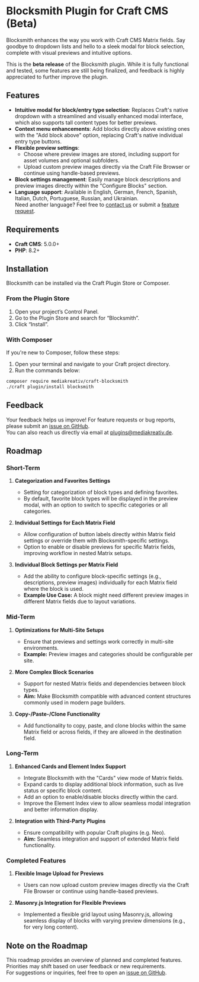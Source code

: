 # Blocksmith Plugin for Craft CMS (Beta)

Blocksmith enhances the way you work with Craft CMS Matrix fields. Say goodbye to dropdown lists and hello to a sleek modal for block selection, complete with visual previews and intuitive options.

This is the **beta release** of the Blocksmith plugin. While it is fully functional and tested, some features are still being finalized, and feedback is highly appreciated to further improve the plugin.

## Features

- **Intuitive modal for block/entry type selection**: Replaces Craft's native dropdown with a streamlined and visually enhanced modal interface, which also supports tall content types for better previews.
- **Context menu enhancements**: Add blocks directly above existing ones with the "Add block above" option, replacing Craft's native individual entry type buttons.
- **Flexible preview settings**: 
  - Choose where preview images are stored, including support for asset volumes and optional subfolders.
  - Upload custom preview images directly via the Craft File Browser or continue using handle-based previews.
- **Block settings management**: Easily manage block descriptions and preview images directly within the "Configure Blocks" section.
- **Language support**: Available in English, German, French, Spanish, Italian, Dutch, Portuguese, Russian, and Ukrainian.  
  Need another language? Feel free to [contact us](mailto:plugins@mediakreativ.de) or submit a [feature request](https://github.com/mediakreativ/craft-blocksmith/issues).


## Requirements

- **Craft CMS**: 5.0.0+
- **PHP**: 8.2+

## Installation

Blocksmith can be installed via the Craft Plugin Store or Composer.

### From the Plugin Store

1. Open your project’s Control Panel.
2. Go to the Plugin Store and search for “Blocksmith”.
3. Click “Install”.

### With Composer

If you're new to Composer, follow these steps:

1. Open your terminal and navigate to your Craft project directory.
2. Run the commands below:

```bash
composer require mediakreativ/craft-blocksmith
./craft plugin/install blocksmith
```

## Feedback

Your feedback helps us improve! For feature requests or bug reports, please submit an [issue on GitHub](https://github.com/mediakreativ/craft-blocksmith/issues).  
You can also reach us directly via email at [plugins@mediakreativ.de](mailto:plugins@mediakreativ.de).

## Roadmap

### Short-Term

1. **Categorization and Favorites Settings**
   - Setting for categorization of block types and defining favorites.
   - By default, favorite block types will be displayed in the preview modal, with an option to switch to specific categories or all categories.

2. **Individual Settings for Each Matrix Field**
   - Allow configuration of button labels directly within Matrix field settings or override them with Blocksmith-specific settings.
   - Option to enable or disable previews for specific Matrix fields, improving workflow in nested Matrix setups.

3. **Individual Block Settings per Matrix Field**
   - Add the ability to configure block-specific settings (e.g., descriptions, preview images) individually for each Matrix field where the block is used.
   - **Example Use Case:** A block might need different preview images in different Matrix fields due to layout variations.

### Mid-Term

1. **Optimizations for Multi-Site Setups**
   - Ensure that previews and settings work correctly in multi-site environments.
   - **Example:** Preview images and categories should be configurable per site.

2. **More Complex Block Scenarios**
   - Support for nested Matrix fields and dependencies between block types.
   - **Aim:** Make Blocksmith compatible with advanced content structures commonly used in modern page builders.

3. **Copy-/Paste-/Clone Functionality**
   - Add functionality to copy, paste, and clone blocks within the same Matrix field or across fields, if they are allowed in the destination field.

### Long-Term

1. **Enhanced Cards and Element Index Support**
   - Integrate Blocksmith with the "Cards" view mode of Matrix fields.
   - Expand cards to display additional block information, such as live status or specific block content.
   - Add an option to enable/disable blocks directly within the card.
   - Improve the Element Index view to allow seamless modal integration and better information display.

2. **Integration with Third-Party Plugins**
   - Ensure compatibility with popular Craft plugins (e.g. Neo).
   - **Aim:** Seamless integration and support of extended Matrix field functionality.

### Completed Features

1. **Flexible Image Upload for Previews**
   - Users can now upload custom preview images directly via the Craft File Browser or continue using handle-based previews.

2. **Masonry.js Integration for Flexible Previews**
   - Implemented a flexible grid layout using Masonry.js, allowing seamless display of blocks with varying preview dimensions (e.g., for very long content).

## Note on the Roadmap

This roadmap provides an overview of planned and completed features. Priorities may shift based on user feedback or new requirements.  
For suggestions or inquiries, feel free to open an [issue on GitHub](https://github.com/mediakreativ/craft-blocksmith/issues).
